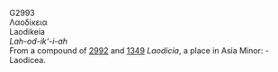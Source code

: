 <body>
  <p>G2993<br>  Λαοδίκεια  <br> Laodikeia  <br><i>Lah-od-ik‘-i-ah </i><br>From a compound of <a href="g2992.htm">2992</a> and <a href="g1349.htm">1349</a>  <i>Laodicia</i>, a place in Asia Minor: - Laodicea.<br></p>
 </body>